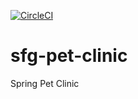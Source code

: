 
[![CircleCI](https://circleci.com/gh/GeorgiDinov/sfg-pet-clinic.svg?style=svg)](https://circleci.com/pipelines/gh/GeorgiDinov/sfg-pet-clinic)
# sfg-pet-clinic
Spring Pet Clinic
